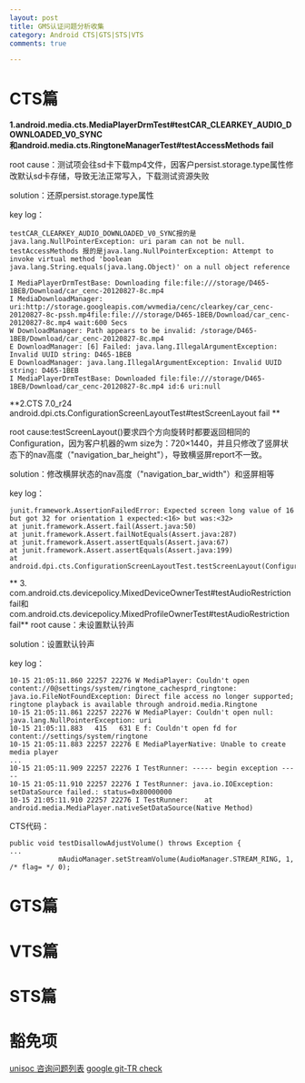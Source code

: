 ```yaml
---
layout: post
title: GMS认证问题分析收集
category: Android CTS|GTS|STS|VTS
comments: true

---
```

# CTS篇
**1.android.media.cts.MediaPlayerDrmTest#testCAR_CLEARKEY_AUDIO_DOWNLOADED_V0_SYNC	
和android.media.cts.RingtoneManagerTest#testAccessMethods fail**

root cause：测试项会往sd卡下载mp4文件，因客户persist.storage.type属性修改默认sd卡存储，导致无法正常写入，下载测试资源失败

solution：还原persist.storage.type属性

key log：
```
testCAR_CLEARKEY_AUDIO_DOWNLOADED_V0_SYNC报的是java.lang.NullPointerException: uri param can not be null.
testAccessMethods 报的是java.lang.NullPointerException: Attempt to invoke virtual method 'boolean java.lang.String.equals(java.lang.Object)' on a null object reference
```
```
I MediaPlayerDrmTestBase: Downloading file:file:///storage/D465-1BEB/Download/car_cenc-20120827-8c.mp4
I MediaDownloadManager: uri:http://storage.googleapis.com/wvmedia/cenc/clearkey/car_cenc-20120827-8c-pssh.mp4file:file:///storage/D465-1BEB/Download/car_cenc-20120827-8c.mp4 wait:600 Secs
W DownloadManager: Path appears to be invalid: /storage/D465-1BEB/Download/car_cenc-20120827-8c.mp4
E DownloadManager: [6] Failed: java.lang.IllegalArgumentException: Invalid UUID string: D465-1BEB
E DownloadManager: java.lang.IllegalArgumentException: Invalid UUID string: D465-1BEB
I MediaPlayerDrmTestBase: Downloaded file:file:///storage/D465-1BEB/Download/car_cenc-20120827-8c.mp4 id:6 uri:null
```
**2.CTS 7.0_r24 android.dpi.cts.ConfigurationScreenLayoutTest#testScreenLayout fail **

root cause:testScreenLayout()要求四个方向旋转时都要返回相同的Configuration，因为客户机器的wm size为：720×1440，并且只修改了竖屏状态下的nav高度（"navigation_bar_height"），导致横竖屏report不一致。

solution：修改横屏状态的nav高度（"navigation_bar_width"）和竖屏相等

key log：

```
junit.framework.AssertionFailedError: Expected screen long value of 16 but got 32 for orientation 1 expected:<16> but was:<32>
at junit.framework.Assert.fail(Assert.java:50)
at junit.framework.Assert.failNotEquals(Assert.java:287)
at junit.framework.Assert.assertEquals(Assert.java:67)
at junit.framework.Assert.assertEquals(Assert.java:199)
at android.dpi.cts.ConfigurationScreenLayoutTest.testScreenLayout(ConfigurationScreenLayoutTest.java:58)
```
** 3. com.android.cts.devicepolicy.MixedDeviceOwnerTest#testAudioRestriction fail和com.android.cts.devicepolicy.MixedProfileOwnerTest#testAudioRestriction  fail**
root cause：未设置默认铃声

solution：设置默认铃声

key log：
```
10-15 21:05:11.860 22257 22276 W MediaPlayer: Couldn't open content://0@settings/system/ringtone_cachesprd_ringtone: java.io.FileNotFoundException: Direct file access no longer supported; ringtone playback is available through android.media.Ringtone
10-15 21:05:11.861 22257 22276 W MediaPlayer: Couldn't open null: java.lang.NullPointerException: uri
10-15 21:05:11.883   415   631 E f: Couldn't open fd for content://settings/system/ringtone
10-15 21:05:11.883 22257 22276 E MediaPlayerNative: Unable to create media player
...
10-15 21:05:11.909 22257 22276 I TestRunner: ----- begin exception -----
10-15 21:05:11.910 22257 22276 I TestRunner: java.io.IOException: setDataSource failed.: status=0x80000000
10-15 21:05:11.910 22257 22276 I TestRunner: 	at android.media.MediaPlayer.nativeSetDataSource(Native Method)
```

CTS代码：
```
public void testDisallowAdjustVolume() throws Exception {
...
            mAudioManager.setStreamVolume(AudioManager.STREAM_RING, 1, /* flag= */ 0);
```
# GTS篇

# VTS篇

# STS篇

# 豁免项
[unisoc 咨询问题列表](http://eip.unisoc.com/sites/pld/_layouts/15/WopiFrame2.aspx?sourcedoc=/sites/pld/CTSGoogle/CTS_google%E5%92%A8%E8%AF%A2%E9%97%AE%E9%A2%98%E5%88%97%E8%A1%A8.xlsx&action=default)
[google git-TR check](https://android-review.googlesource.com/q/project:platform/cts)
